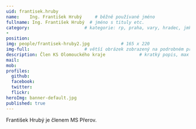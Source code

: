 ```yaml
---
uid: frantisek.hruby
name:    Ing. František Hrubý     # běžně používané jméno
fullname: Ing. František Hrubý  # jméno s tituly etc.
category:                     # kategorie: rp, praha, vary, hradec, jmk, senat
- 
position: 
img: people/frantisek-hruby2.jpg            # 165 x 220
img-full:                     # větší obrázek zobrazený na podrobném profilu
description: Člen KS Olomouckého kraje             # kratký popis, max 160 znaků
mail: 
mob: 
profiles:
  github:
  facebook: 
  twitter:         
  flickr: 
heroImg: banner-default.jpg
published: true
---
```

František Hrubý je členem MS Přerov.
